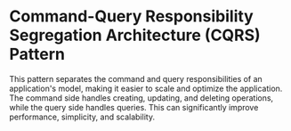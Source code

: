 # Command-Query Responsibility Segregation Architecture (CQRS) Pattern

This pattern separates the command and query responsibilities of an application's model, making it easier to scale
and optimize the application. The command side handles creating, updating, and deleting operations,
while the query side handles queries. This can significantly improve performance, simplicity, and scalability.

